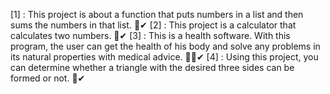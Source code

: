 [1] : This project is about a function that puts numbers in a list and then sums the numbers in that list. 📝✔ 
[2] : This project is a calculator that calculates two numbers. 💯✔
[3] : This is a health software. With this program, the user can get the health of his body and solve any problems in its natural properties with medical advice. 🏋️‍♀️✔
[4] : Using this project, you can determine whether a triangle with the desired three sides can be formed or not. 🔺✔
